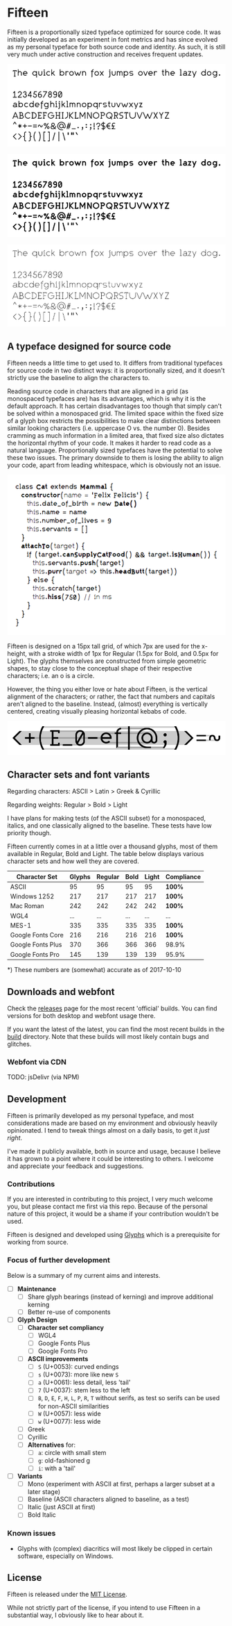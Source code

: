 # Fifteen

Fifteen is a proportionally sized typeface optimized for source code. It was initially developed as an experiment in font metrics and has since evolved as my personal typeface for both source code and identity. As such, it is still very much under active construction and receives frequent updates.

![](images/sample-regular.png)

![](images/sample-bold.png)

![](images/sample-light.png)

## A typeface designed for source code

Fifteen needs a little time to get used to. It differs from traditional typefaces for source code in two distinct ways: it is proportionally sized, and it doesn't strictly use the baseline to align the characters to.

Reading source code in characters that are aligned in a grid (as monospaced typefaces are) has its advantages, which is why it is the default approach. It has certain disadvantages too though that simply can't be solved within a monospaced grid. The limited space within the fixed size of a glyph box restricts the possibilities to make clear distinctions between similar looking characters (i.e. uppercase O vs. the number 0). Besides cramming as much information in a limited area, that fixed size also dictates the horizontal rhythm of your code. It makes it harder to read code as a natural language. Proportionally sized typefaces have the potential to solve these two issues. The primary downside to them is losing the ability to align your code, apart from leading whitespace, which is obviously not an issue.

![](images/sample-code.png)

Fifteen is designed on a 15px tall grid, of which 7px are used for the x-height, with a stroke width of 1px for Regular (1.5px for Bold, and 0.5px for Light). The glyphs themselves are constructed from simple geometric shapes, to stay close to the conceptual shape of their respective characters; i.e. an o is a circle.

However, the thing you either love or hate about Fifteen, is the vertical alignment of the characters; or rather, the fact that numbers and capitals aren't aligned to the baseline. Instead, (almost) everything is vertically centered, creating visually pleasing horizontal kebabs of code.

![](images/sample-alignment.png)

## Character sets and font variants

Regarding characters: ASCII > Latin > Greek &amp; Cyrillic

Regarding weights: Regular > Bold > Light

I have plans for making tests (of the ASCII subset) for a monospaced, italics, and one classically aligned to the baseline. These tests have low priority though.

Fifteen currently comes in at a little over a thousand glyphs, most of them available in Regular, Bold and Light. The table below displays various character sets and how well they are covered.

| Character Set | Glyphs | Regular | Bold | Light | Compliance |
| --- | --- | --- | --- | --- | --- |
| ASCII | 95 | 95 | 95 | 95 | **100%** |
| Windows 1252 | 217 | 217 | 217 | 217 | **100%** |
| Mac Roman | 242 | 242 | 242 | 242 | **100%** |
| WGL4 | ... | ... | ... | ... | ... |
| MES-1 | 335 | 335 | 335 | 335 | **100%** |
| Google Fonts Core | 216 | 216 | 216 | 216 | **100%** |
| Google Fonts Plus | 370 | 366 | 366 | 366 | 98.9% |
| Google Fonts Pro | 145 | 139 | 139 | 139 | 95.9% |

\*) These numbers are (somewhat) accurate as of 2017-10-10

## Downloads and webfont

Check the [releases](https://github.com/burodepeper/fifteen/releases) page for the most recent 'official' builds. You can find versions for both desktop and webfont usage there.

If you want the latest of the latest, you can find the most recent builds in the [build](https://github.com/burodepeper/fifteen/tree/master/build) directory. Note that these builds will most likely contain bugs and glitches.

### Webfont via CDN

TODO: jsDelivr (via NPM)

## Development

Fifteen is primarily developed as my personal typeface, and most considerations made are based on my environment and obviously heavily opinionated. I tend to tweak things almost on a daily basis, to get it _just right_.

I've made it publicly available, both in source and usage, because I believe it has grown to a point where it could be interesting to others. I welcome and appreciate your feedback and suggestions.

### Contributions

If you are interested in contributing to this project, I very much welcome you, but please contact me first via this repo. Because of the personal nature of this project, it would be a shame if your contribution wouldn't be used.

Fifteen is designed and developed using [Glyphs](https://www.glyphsapp.com) which is a prerequisite for working from source.

### Focus of further development

Below is a summary of my current aims and interests.

- [ ] **Maintenance**
  - [ ] Share glyph bearings (instead of kerning) and improve additional kerning
  - [ ] Better re-use of components
- [ ] **Glyph Design**
  - [ ] **Character set compliancy**
    - [ ] WGL4
    - [ ] Google Fonts Plus
    - [ ] Google Fonts Pro
  - [ ] **ASCII improvements**
    - [ ] `S` (U+0053): curved endings
    - [ ] `s` (U+0073): more like new `S`
    - [ ] `a` (U+0061): less detail, less 'tail'
    - [ ] `7` (U+0037): stem less to the left
    - [ ] `B`, `D`, `E`, `F`, `H`, `L`, `P`, `R`, `T` without serifs, as test so serifs can be used for non-ASCII similarities
    - [ ] `W` (U+0057): less wide
    - [ ] `w` (U+0077): less wide
  - [ ] Greek
  - [ ] Cyrillic
  - [ ] **Alternatives** for:
    - [ ] `a`: circle with small stem
    - [ ] `g`: old-fashioned g
    - [ ] `i`: with a 'tail'
- [ ] **Variants**
  - [ ] Mono (experiment with ASCII at first, perhaps a larger subset at a later stage)
  - [ ] Baseline (ASCII characters aligned to baseline, as a test)
  - [ ] Italic (just ASCII at first)
  - [ ] Bold Italic

### Known issues

- Glyphs with (complex) diacritics will most likely be clipped in certain software, especially on Windows.

## License

Fifteen is released under the [MIT License](LICENSE).

While not strictly part of the license, if you intend to use Fifteen in a substantial way, I obviously like to hear about it.
